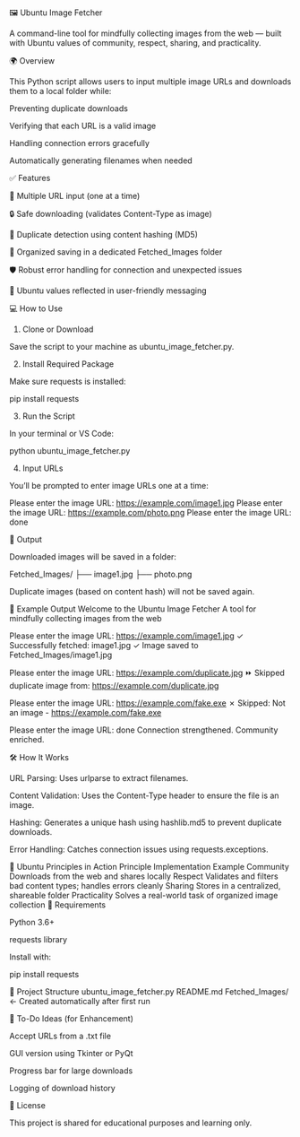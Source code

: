 🖼️ Ubuntu Image Fetcher

A command-line tool for mindfully collecting images from the web — built with Ubuntu values of community, respect, sharing, and practicality.

🌍 Overview

This Python script allows users to input multiple image URLs and downloads them to a local folder while:

Preventing duplicate downloads

Verifying that each URL is a valid image

Handling connection errors gracefully

Automatically generating filenames when needed

✅ Features

🧠 Multiple URL input (one at a time)

🔒 Safe downloading (validates Content-Type as image)

🔁 Duplicate detection using content hashing (MD5)

📁 Organized saving in a dedicated Fetched_Images folder

🛡️ Robust error handling for connection and unexpected issues

💬 Ubuntu values reflected in user-friendly messaging

💻 How to Use
1. Clone or Download

Save the script to your machine as ubuntu_image_fetcher.py.

2. Install Required Package

Make sure requests is installed:

pip install requests

3. Run the Script

In your terminal or VS Code:

python ubuntu_image_fetcher.py

4. Input URLs

You’ll be prompted to enter image URLs one at a time:

Please enter the image URL: https://example.com/image1.jpg
Please enter the image URL: https://example.com/photo.png
Please enter the image URL: done

📂 Output

Downloaded images will be saved in a folder:

Fetched_Images/
├── image1.jpg
├── photo.png


Duplicate images (based on content hash) will not be saved again.

🧪 Example Output
Welcome to the Ubuntu Image Fetcher
A tool for mindfully collecting images from the web

Please enter the image URL: https://example.com/image1.jpg
✓ Successfully fetched: image1.jpg
✓ Image saved to Fetched_Images/image1.jpg

Please enter the image URL: https://example.com/duplicate.jpg
⏩ Skipped duplicate image from: https://example.com/duplicate.jpg

Please enter the image URL: https://example.com/fake.exe
✗ Skipped: Not an image - https://example.com/fake.exe

Please enter the image URL: done
Connection strengthened. Community enriched.

🛠️ How It Works

URL Parsing: Uses urlparse to extract filenames.

Content Validation: Uses the Content-Type header to ensure the file is an image.

Hashing: Generates a unique hash using hashlib.md5 to prevent duplicate downloads.

Error Handling: Catches connection issues using requests.exceptions.

📜 Ubuntu Principles in Action
Principle	Implementation Example
Community	Downloads from the web and shares locally
Respect	Validates and filters bad content types; handles errors cleanly
Sharing	Stores in a centralized, shareable folder
Practicality	Solves a real-world task of organized image collection
📌 Requirements

Python 3.6+

requests library

Install with:

pip install requests

📁 Project Structure
ubuntu_image_fetcher.py
README.md
Fetched_Images/     ← Created automatically after first run

🔧 To-Do Ideas (for Enhancement)

 Accept URLs from a .txt file

 GUI version using Tkinter or PyQt

 Progress bar for large downloads

 Logging of download history

📄 License

This project is shared for educational purposes and learning only.
